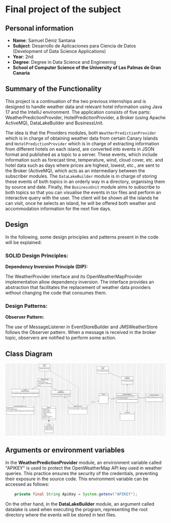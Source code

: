 # Final project of the subject 

## Personal information

- **Name**: Samuel Déniz Santana
- **Subject**: Desarrollo de Aplicaciones para Ciencia de Datos (Development of Data Science Applications)
- **Year**: 2nd
- **Degree**: Degree in Data Science and Engineering
- **School of Computer Science of the University of Las Palmas de Gran Canaria**

## Summary of the Functionality
This project is a continuation of the two previous internships and is designed to handle weather data and relevant hotel information using Java 17 and the IntelliJ environment. The application consists of five parts: WeatherPredictionProvider, HotelPredictionProvider, a Broker (using Apache ActiveMQ), DataLakeBuilder and BusinessUnit.

The idea is that the Providers modules, both `WeatherPredictionProvider` which is in charge of obtaining weather data from certain Canary Islands and `HotelPredictionProvider` which is in charge of extracting information from different hotels on each island, are converted into events in JSON format and published as a topic to a server. These events, which include information such as forecast time, temperature, wind, cloud cover, etc. and hotel data such as days where prices are highest, lowest, etc., are sent to the Broker (ActiveMQ), which acts as an intermediary between the subscriber modules. The `DataLakeBuilder` module is in charge of storing these events of both topics in an orderly way in a directory, organising them by source and date. Finally, the `BusinessUnit` module aims to subscribe to both topics so that you can visualise the events in tsv files and perform an interactive query with the user. The client will be shown all the islands he can visit, once he selects an island, he will be offered both weather and accommodation information for the next five days.

## Design

In the following, some design principles and patterns present in the code will be explained:

### SOLID Design Principles:


**Dependency Inversion Principle (DIP):**

The WeatherProvider interface and its OpenWeatherMapProvider implementation allow dependency inversion. The interface provides an abstraction that facilitates the replacement of weather data providers without changing the code that consumes them.

### Design Patterns:

**Observer Pattern:**

The use of MessageListener in EventStoreBuilder and JMSWeatherStore follows the Observer pattern. When a message is received in the broker topic, observers are notified to perform some action.

## Class Diagram

![img.png](img.png)

## Arguments or environment variables

In the **WeatherPredictionProvider** module, an environment variable called "APIKEY" is used to protect the OpenWeatherMap API key used in weather queries. This practice ensures the security of the credentials, preventing their exposure in the source code. This environment variable can be accessed as follows:
```java
    private final String ApiKey = System.getenv("APIKEY");
```

On the other hand, in the **DataLakeBuilder** module, an argument called datalake is used when executing the program, representing the root directory where the events will be stored in text files.
